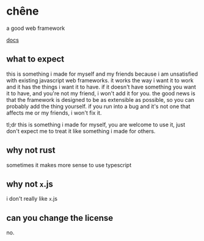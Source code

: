# chêne

a good web framework

[docs](https://raftar.io/chene/)

## what to expect

this is something i made for myself and my friends because i am unsatisfied with existing javascript web frameworks. it works the way i want it to work and it has the things i want it to have. if it doesn't have something you want it to have, and you're not my friend, i won't add it for you. the good news is that the framework is designed to be as extensible as possible, so you can probably add the thing yourself. if you run into a bug and it's not one that affects me or my friends, i won't fix it.

tl;dr this is something i made for myself, you are welcome to use it, just don't expect me to treat it like something i made for others.

## why not rust

sometimes it makes more sense to use typescript

## why not `x`.js

i don't really like `x`.js

## can you change the license

no.
